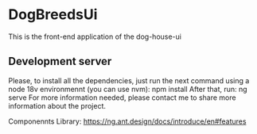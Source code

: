 # DogBreedsUi

This is the front-end application of the dog-house-ui

## Development server

Please, to install all the dependencies, just run the next command using a node 18v environmennt (you can use nvm): npm install
After that, run: ng serve
For more information needed, please contact me to share more information about the project.

Componennts Library: https://ng.ant.design/docs/introduce/en#features
